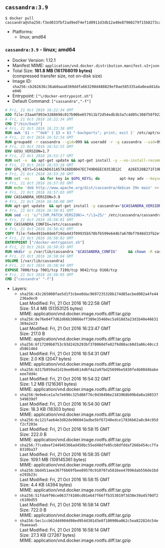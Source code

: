 ## `cassandra:3.9`

```console
$ docker pull cassandra@sha256:f3ed033fbf2ad9edf4ef1d0911d3db12a40e87960279f15b8273ca551dd8fdcd
```

-	Platforms:
	-	linux; amd64

### `cassandra:3.9` - linux; amd64

-	Docker Version: 1.12.1
-	Manifest MIME: `application/vnd.docker.distribution.manifest.v2+json`
-	Total Size: **161.8 MB (161768019 bytes)**  
	(compressed transfer size, not on-disk size)
-	Image ID: `sha256:cb262636c36ab0aaa8369ddfa663298d488829ef0ae585335a4a0ead41dae046`
-	Entrypoint: `["\/docker-entrypoint.sh"]`
-	Default Command: `["cassandra","-f"]`

```dockerfile
# Fri, 21 Oct 2016 16:22:34 GMT
ADD file:23aa4f893e3288698c017b90be657911b72d54edb3b3a7c4d05c308f50f9228f in / 
# Fri, 21 Oct 2016 16:22:34 GMT
CMD ["/bin/bash"]
# Fri, 21 Oct 2016 16:23:38 GMT
RUN awk '$1 ~ "^deb" { $3 = $3 "-backports"; print; exit }' /etc/apt/sources.list > /etc/apt/sources.list.d/backports.list
# Fri, 21 Oct 2016 16:52:54 GMT
RUN groupadd -r cassandra --gid=999 && useradd -r -g cassandra --uid=999 cassandra
# Fri, 21 Oct 2016 16:52:55 GMT
ENV GOSU_VERSION=1.7
# Fri, 21 Oct 2016 16:53:17 GMT
RUN set -x 	&& apt-get update && apt-get install -y --no-install-recommends ca-certificates wget && rm -rf /var/lib/apt/lists/* 	&& wget -O /usr/local/bin/gosu "https://github.com/tianon/gosu/releases/download/$GOSU_VERSION/gosu-$(dpkg --print-architecture)" 	&& wget -O /usr/local/bin/gosu.asc "https://github.com/tianon/gosu/releases/download/$GOSU_VERSION/gosu-$(dpkg --print-architecture).asc" 	&& export GNUPGHOME="$(mktemp -d)" 	&& gpg --keyserver ha.pool.sks-keyservers.net --recv-keys B42F6819007F00F88E364FD4036A9C25BF357DD4 	&& gpg --batch --verify /usr/local/bin/gosu.asc /usr/local/bin/gosu 	&& rm -r "$GNUPGHOME" /usr/local/bin/gosu.asc 	&& chmod +x /usr/local/bin/gosu 	&& gosu nobody true 	&& apt-get purge -y --auto-remove ca-certificates wget
# Fri, 21 Oct 2016 16:53:18 GMT
ENV GPG_KEYS=514A2AD631A57A16DD0047EC749D6EEC0353B12C 	A26E528B271F19B9E5D8E19EA278B781FE4B2BDA
# Fri, 21 Oct 2016 16:53:20 GMT
RUN set -ex 	&& for key in $GPG_KEYS; do 		apt-key adv --keyserver ha.pool.sks-keyservers.net --recv-keys "$key"; 	done
# Fri, 21 Oct 2016 16:57:03 GMT
RUN echo 'deb http://www.apache.org/dist/cassandra/debian 39x main' >> /etc/apt/sources.list.d/cassandra.list
# Fri, 21 Oct 2016 16:57:03 GMT
ENV CASSANDRA_VERSION=3.9
# Fri, 21 Oct 2016 16:58:00 GMT
RUN apt-get update 	&& apt-get install -y cassandra="$CASSANDRA_VERSION" 	&& rm -rf /var/lib/apt/lists/*
# Fri, 21 Oct 2016 16:58:01 GMT
RUN sed -ri 's/^(JVM_PATCH_VERSION)=.*/\1=25/' /etc/cassandra/cassandra-env.sh
# Fri, 21 Oct 2016 16:58:01 GMT
ENV CASSANDRA_CONFIG=/etc/cassandra
# Fri, 21 Oct 2016 16:58:02 GMT
COPY file:fe6ed91be8debf19da443f09935b578bf6599e644b7a670bf7048d33fb2efa9e in /docker-entrypoint.sh 
# Fri, 21 Oct 2016 16:58:02 GMT
ENTRYPOINT ["/docker-entrypoint.sh"]
# Fri, 21 Oct 2016 16:58:03 GMT
RUN mkdir -p /var/lib/cassandra "$CASSANDRA_CONFIG" 	&& chown -R cassandra:cassandra /var/lib/cassandra "$CASSANDRA_CONFIG" 	&& chmod 777 /var/lib/cassandra "$CASSANDRA_CONFIG"
# Fri, 21 Oct 2016 16:58:04 GMT
VOLUME [/var/lib/cassandra]
# Fri, 21 Oct 2016 16:58:04 GMT
EXPOSE 7000/tcp 7001/tcp 7199/tcp 9042/tcp 9160/tcp
# Fri, 21 Oct 2016 16:58:05 GMT
CMD ["cassandra" "-f"]
```

-	Layers:
	-	`sha256:43c265008fae5d1f3cbee0dac9697235320b174d85acbed002a4fe44236adec0`  
		Last Modified: Fri, 21 Oct 2016 16:22:58 GMT  
		Size: 51.4 MB (51353125 bytes)  
		MIME: application/vnd.docker.image.rootfs.diff.tar.gzip
	-	`sha256:0e76e04f7d62d66b30066eff389e35460ec5a918d3a23d1b40e46631369a2e23`  
		Last Modified: Fri, 21 Oct 2016 16:23:47 GMT  
		Size: 217.0 B  
		MIME: application/vnd.docker.image.rootfs.diff.tar.gzip
	-	`sha256:6f17209b8753c93d242b293bf370060dfe02f9d08ac60d3a06c40cc3d586146d`  
		Last Modified: Fri, 21 Oct 2016 16:54:31 GMT  
		Size: 2.0 KB (2047 bytes)  
		MIME: application/vnd.docker.image.rootfs.diff.tar.gzip
	-	`sha256:6317b059ad1d19ee0b4614d6f4a2a97bd25699be5830fe4b00d4babeeee7dd4c`  
		Last Modified: Fri, 21 Oct 2016 16:54:32 GMT  
		Size: 1.2 MB (1216361 bytes)  
		MIME: application/vnd.docker.image.rootfs.diff.tar.gzip
	-	`sha256:9e9e6ce1a7e7e690c325d86f76c9d30496e2183968b09bda0a180337549839df`  
		Last Modified: Fri, 21 Oct 2016 16:54:30 GMT  
		Size: 18.3 KB (18303 bytes)  
		MIME: application/vnd.docker.image.rootfs.diff.tar.gzip
	-	`sha256:6c121fae64e3d82de906043adbe5bf67240edce17836b62a8c84c95df2cf203e`  
		Last Modified: Fri, 21 Oct 2016 16:58:15 GMT  
		Size: 222.0 B  
		MIME: application/vnd.docker.image.rootfs.diff.tar.gzip
	-	`sha256:77ce8eef244945366ad450bc55ed48dfe05cb8dfddaf266b454cc7fa8310ba37`  
		Last Modified: Fri, 21 Oct 2016 16:58:35 GMT  
		Size: 109.1 MB (109145361 bytes)  
		MIME: application/vnd.docker.image.rootfs.diff.tar.gzip
	-	`sha256:bbd451aee367f6b69fbee89570c910707a5816ee47096dab556de1bde293b23c`  
		Last Modified: Fri, 21 Oct 2016 16:58:15 GMT  
		Size: 4.4 KB (4394 bytes)  
		MIME: application/vnd.docker.image.rootfs.diff.tar.gzip
	-	`sha256:51fda9f96ce063774100cd01e647f66ffb353019f3d30e39a4570df2c610bd55`  
		Last Modified: Fri, 21 Oct 2016 16:58:14 GMT  
		Size: 722.0 B  
		MIME: application/vnd.docker.image.rootfs.diff.tar.gzip
	-	`sha256:5ec1ccb62dd4904d98ed954d301d3e8f10090ba062c5ea82282dc54efbaeeaa5`  
		Last Modified: Fri, 21 Oct 2016 16:58:14 GMT  
		Size: 27.3 KB (27267 bytes)  
		MIME: application/vnd.docker.image.rootfs.diff.tar.gzip
